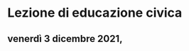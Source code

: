 # Lezione di educazione civica
## venerdì 3 dicembre 2021, 
<!--stackedit_data:
eyJoaXN0b3J5IjpbMTUyODY1Mjk1M119
-->